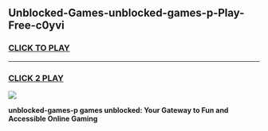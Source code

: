 
## Unblocked-Games-unblocked-games-p-Play-Free-c0yvi
<h3>
<a href="https://premium76.site?title=unblocked-games-p&ref=23A">CLICK TO PLAY</a></h3>
<hr>

<h3>
<a href="https://premium76.site?title=unblocked-games-p&ref=23A">CLICK 2 PLAY</a>
  
</h3>

<a href="https://premium76.site?title=unblocked-games-p&ref=23A"><img src="https://clearcache.store/games.png"></a>


**unblocked-games-p games unblocked: Your Gateway to Fun and Accessible Online Gaming**
